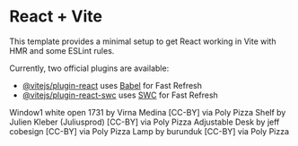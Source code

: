 # React + Vite

This template provides a minimal setup to get React working in Vite with HMR and some ESLint rules.

Currently, two official plugins are available:

- [@vitejs/plugin-react](https://github.com/vitejs/vite-plugin-react/blob/main/packages/plugin-react/README.md) uses [Babel](https://babeljs.io/) for Fast Refresh
- [@vitejs/plugin-react-swc](https://github.com/vitejs/vite-plugin-react-swc) uses [SWC](https://swc.rs/) for Fast Refresh


Window1 white open 1731 by Virna Medina [CC-BY] via Poly Pizza
Shelf by Julien Kleber (Juliusprod) [CC-BY] via Poly Pizza
Adjustable Desk by jeff cobesign [CC-BY] via Poly Pizza
Lamp by burunduk [CC-BY] via Poly Pizza
